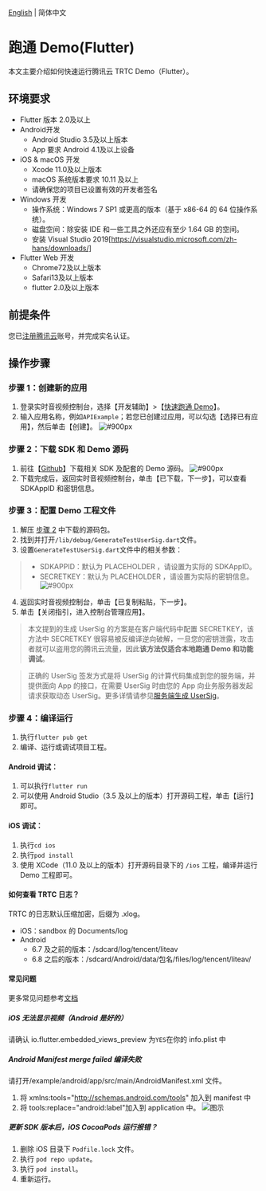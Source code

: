 [English](./README.md) | 简体中文

# 跑通 Demo(Flutter)

本文主要介绍如何快速运行腾讯云 TRTC Demo（Flutter）。


## 环境要求
- Flutter 版本 2.0及以上
- Android开发 
	-  Android Studio 3.5及以上版本
	-  App 要求 Android 4.1及以上设备
- iOS & macOS 开发
	- Xcode 11.0及以上版本
	- macOS 系统版本要求 10.11 及以上
	- 请确保您的项目已设置有效的开发者签名
- Windows 开发
	- 操作系统：Windows 7 SP1 或更高的版本（基于 x86-64 的 64 位操作系统）。
    - 磁盘空间：除安装 IDE 和一些工具之外还应有至少 1.64 GB 的空间。
	- 安装 Visual Studio 2019[https://visualstudio.microsoft.com/zh-hans/downloads/]
- Flutter Web 开发
	- Chrome72及以上版本
	- Safari13及以上版本
	- flutter 2.0及以上版本

## 前提条件

您已[注册腾讯云](https://cloud.tencent.com)账号，并完成实名认证。

## 操作步骤

[](id:step1)

### 步骤 1：创建新的应用

1. 登录实时音视频控制台，选择【开发辅助】>【[快速跑通 Demo](https://console.cloud.tencent.com/trtc/quickstart)】。
2. 输入应用名称，例如`APIExample`；若您已创建过应用，可以勾选【选择已有应用】，然后单击【创建】。
   ![#900px](https://qcloudimg.tencent-cloud.cn/raw/899626ba2c8f9b32921bda193c9ab9a9.png)

[](id:step2)

### 步骤 2：下载 SDK 和 Demo 源码

1. 前往【[Github](https://github.com/LiteAVSDK/TRTC_Flutter/tree/master/TRTC-Simple-Demo)】下载相关 SDK 及配套的 Demo 源码。
   ![#900px](https://qcloudimg.tencent-cloud.cn/raw/d501c269104d59d0566013119839fde2.png)
2. 下载完成后，返回实时音视频控制台，单击【已下载，下一步】，可以查看 SDKAppID 和密钥信息。

[](id:step3)

### 步骤 3：配置 Demo 工程文件

1. 解压 [步骤 2](#step2) 中下载的源码包。
2. 找到并打开`/lib/debug/GenerateTestUserSig.dart`文件。
3. 设置`GenerateTestUserSig.dart`文件中的相关参数：

> - SDKAPPID：默认为 PLACEHOLDER ，请设置为实际的 SDKAppID。
> - SECRETKEY：默认为 PLACEHOLDER ，请设置为实际的密钥信息。
>   ![#900px](https://qcloudimg.tencent-cloud.cn/raw/c8a787f11cb3f52a49ffd04ad0197d4b.png)

4. 返回实时音视频控制台，单击【已复制粘贴，下一步】。
5. 单击【关闭指引，进入控制台管理应用】。

> 本文提到的生成 UserSig 的方案是在客户端代码中配置 SECRETKEY，该方法中 SECRETKEY 很容易被反编译逆向破解，一旦您的密钥泄露，攻击者就可以盗用您的腾讯云流量，因此**该方法仅适合本地跑通 Demo 和功能调试**。

> 正确的 UserSig 签发方式是将 UserSig 的计算代码集成到您的服务端，并提供面向 App 的接口，在需要 UserSig 时由您的 App 向业务服务器发起请求获取动态 UserSig。更多详情请参见[服务端生成 UserSig](https://cloud.tencent.com/document/product/647/17275#Server)。

[](id:step4)

### 步骤 4：编译运行

1. 执行`flutter pub get`
2. 编译、运行或调试项目工程。

#### Android 调试：

1. 可以执行`flutter run`
2. 可以使用 Android Studio（3.5 及以上的版本）打开源码工程，单击【运行】即可。

#### iOS 调试：

1. 执行`cd ios`
2. 执行`pod install`
3. 使用 XCode（11.0 及以上的版本）打开源码目录下的 `/ios` 工程，编译并运行 Demo 工程即可。

#### 如何查看 TRTC 日志？

TRTC 的日志默认压缩加密，后缀为 .xlog。

- iOS：sandbox 的 Documents/log
- Android
  - 6.7 及之前的版本：/sdcard/log/tencent/liteav
  - 6.8 之后的版本：/sdcard/Android/data/包名/files/log/tencent/liteav/

#### 常见问题

更多常见问题参考[文档](https://cloud.tencent.com/document/product/647/51623)


##### iOS 无法显示视频（Android 是好的）

请确认 io.flutter.embedded_views_preview 为`YES`在你的 info.plist 中

##### Android Manifest merge failed 编译失败

请打开/example/android/app/src/main/AndroidManifest.xml 文件。

1. 将 xmlns:tools="http://schemas.android.com/tools" 加入到 manifest 中
2. 将 tools:replace="android:label"加入到 application 中。
   ![图示](https://main.qcloudimg.com/raw/7a37917112831488423c1744f370c883.png)

##### 更新 SDK 版本后，iOS CocoaPods 运行报错？

1. 删除 iOS 目录下 `Podfile.lock` 文件。
2. 执行 `pod repo update`。
3. 执行 `pod install`。
4. 重新运行。
